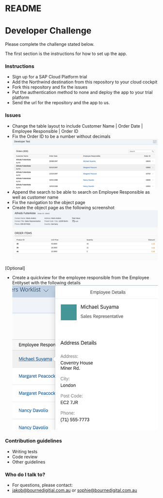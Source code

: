 

# README #
# Developer Challenge #

Please complete the challenge stated below.

The first section is the instructions for how to set up the app.

### Instructions ###

* Sign up for a SAP Cloud Platform trial
* Add the Northwind destination from this repository to your cloud cockpit
* Fork this repository and fix the issues
* Put the authentication method to none and deploy the app to your trial platform
* Send the url for the repository and the app to us.

### Issues ###

* Change the table layout to include Customer Name | Order Date	| Employee Responsible | Order ID
* Fix the Order ID to be a number without decimals
![Master View](/img/Master.png)
* Append the search to be able to search on Employee Responsible as well as customer name
* Fix the navigation to the object page
* Create the object page as the following screenshot
![Detail View](/img/Detail.png)

[Optional]
* Create a quickview for the employee responsible from the Employee Entityset with the following details
![Quickview](/img/Quickview.png)

### Contribution guidelines ###

* Writing tests
* Code review
* Other guidelines

### Who do I talk to? ###


* For questions, please contact:
* jakob@bournedigitial.com.au or sophie@bournedigital.com.au
